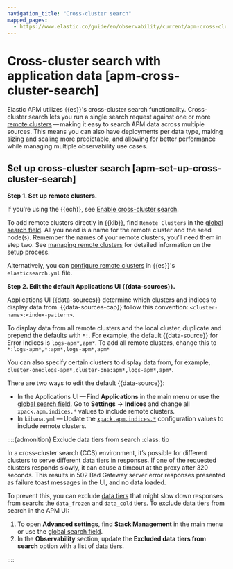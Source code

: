 ```yaml
---
navigation_title: "Cross-cluster search"
mapped_pages:
  - https://www.elastic.co/guide/en/observability/current/apm-cross-cluster-search.html
---
```




# Cross-cluster search with application data [apm-cross-cluster-search]


Elastic APM utilizes {{es}}'s cross-cluster search functionality. Cross-cluster search lets you run a single search request against one or more [remote clusters](/deploy-manage/remote-clusters/remote-clusters-self-managed.md) — making it easy to search APM data across multiple sources. This means you can also have deployments per data type, making sizing and scaling more predictable, and allowing for better performance while managing multiple observability use cases.


## Set up cross-cluster search [apm-set-up-cross-cluster-search]

**Step 1. Set up remote clusters.**

If you’re using the {{ech}}, see [Enable cross-cluster search](../../../deploy-manage/remote-clusters/ec-enable-ccs.md).

To add remote clusters directly in {{kib}}, find `Remote Clusters` in the [global search field](/explore-analyze/find-and-organize/find-apps-and-objects.md). All you need is a name for the remote cluster and the seed node(s). Remember the names of your remote clusters, you’ll need them in step two. See [managing remote clusters](/deploy-manage/tools/cross-cluster-replication/set-up-cross-cluster-replication.md) for detailed information on the setup process.

Alternatively, you can [configure remote clusters](/deploy-manage/remote-clusters/remote-clusters-self-managed.md) in {{es}}'s `elasticsearch.yml` file.

**Step 2. Edit the default Applications UI {{data-sources}}.**

Applications UI {{data-sources}} determine which clusters and indices to display data from. {{data-sources-cap}} follow this convention: `<cluster-name>:<index-pattern>`.

To display data from all remote clusters and the local cluster, duplicate and prepend the defaults with `*:`. For example, the default {{data-source}} for Error indices is `logs-apm*,apm*`. To add all remote clusters, change this to `*:logs-apm*,*:apm*,logs-apm*,apm*`

You can also specify certain clusters to display data from, for example, `cluster-one:logs-apm*,cluster-one:apm*,logs-apm*,apm*`.

There are two ways to edit the default {{data-source}}:

* In the Applications UI — Find **Applications** in the main menu or use the [global search field](/explore-analyze/find-and-organize/find-apps-and-objects.md). Go to **Settings** → **Indices** and change all `xpack.apm.indices.*` values to include remote clusters.
* In `kibana.yml` — Update the [`xpack.apm.indices.*`](kibana://docs/reference/configuration-reference/apm-settings.md) configuration values to include remote clusters.

::::{admonition} Exclude data tiers from search
:class: tip

In a cross-cluster search (CCS) environment, it’s possible for different clusters to serve different data tiers in responses. If one of the requested clusters responds slowly, it can cause a timeout at the proxy after 320 seconds. This results in 502 Bad Gateway server error responses presented as failure toast messages in the UI, and no data loaded.

To prevent this, you can exclude [data tiers](../../../manage-data/lifecycle/data-tiers.md) that might slow down responses from search: the `data_frozen` and `data_cold` tiers. To exclude data tiers from search in the APM UI:

1. To open **Advanced settings**, find **Stack Management** in the main menu or use the [global search field](/explore-analyze/find-and-organize/find-apps-and-objects.md).
2. In the **Observability** section, update the **Excluded data tiers from search** option with a list of data tiers.

::::
